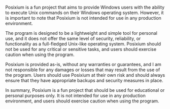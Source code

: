 Posixium is a fun project that aims to provide Windows users with the ability to execute Unix commands on their Windows operating system. However, it is important to note that Posixium is not intended for use in any production environment.

The program is designed to be a lightweight and simple tool for personal use, and it does not offer the same level of security, reliability, or functionality as a full-fledged Unix-like operating system. Posixium should not be used for any critical or sensitive tasks, and users should exercise caution when using the program.

Posixium is provided as-is, without any warranties or guarantees, and I am not responsible for any damages or losses that may result from the use of the program. Users should use Posixium at their own risk and should always ensure that they have appropriate backups and security measures in place.

In summary, Posixium is a fun project that should be used for educational or personal purposes only. It is not intended for use in any production environment, and users should exercise caution when using the program.